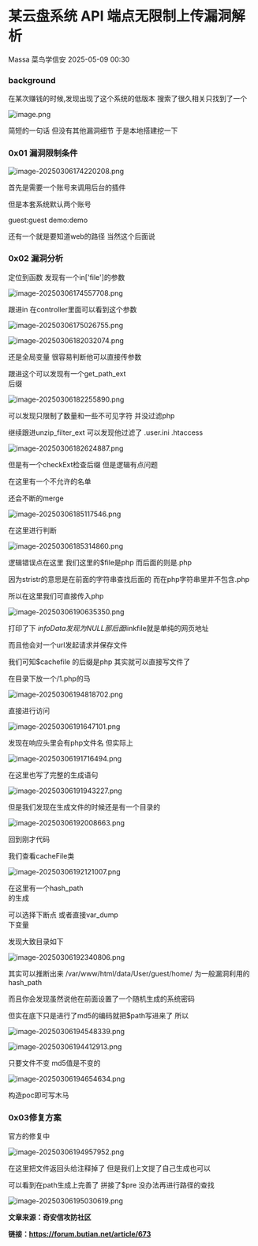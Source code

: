 #  某云盘系统 API 端点无限制上传漏洞解析   
Massa  菜鸟学信安   2025-05-09 00:30  
  
### background  
  
在某次赚钱的时候,发现出现了这个系统的低版本 搜索了很久相关只找到了一个  
  
![image.png](https://mmbiz.qpic.cn/sz_mmbiz_png/9JPpNb7icHgF6wQwLQssSvFeznUQ7cE0ib4IoiczUiaq8IF5qtX7EjV1Kkca1RqoChkIrafJZry2ZS7SJYF06CJgFw/640?wx_fmt=png&from=appmsg "")  
  
  
简短的一句话 但没有其他漏洞细节 于是本地搭建挖一下  
### 0x01 漏洞限制条件  
  
![image-20250306174220208.png](https://mmbiz.qpic.cn/sz_mmbiz_png/9JPpNb7icHgF6wQwLQssSvFeznUQ7cE0ibhhW95UROE0bIDetUIEz1kjebTt1k9A4WOUIBIVedEThjYbKdxmbsjQ/640?wx_fmt=png&from=appmsg "")  
  
首先是需要一个账号来调用后台的插件  
  
但是本套系统默认两个账号  
  
guest:guest demo:demo  
  
还有一个就是要知道web的路径 当然这个后面说  
### 0x02 漏洞分析  
  
定位到函数 发现有一个in['file']的参数  
  
![image-20250306174557708.png](https://mmbiz.qpic.cn/sz_mmbiz_png/9JPpNb7icHgF6wQwLQssSvFeznUQ7cE0ibNeicIlyRl9NwltlsCCIje1LvvUI0IkFuxmRAgwMbGa98GRkAiacXibU4A/640?wx_fmt=png&from=appmsg "")  
  
跟进in 在controller里面可以看到这个参数  
  
![image-20250306175026755.png](https://mmbiz.qpic.cn/sz_mmbiz_png/9JPpNb7icHgF6wQwLQssSvFeznUQ7cE0ibgwCOlBzBQh6C5xjfib4PUPEibOSdGAQJYNomaia8TWWFclG1acblYoO5w/640?wx_fmt=png&from=appmsg "")  
  
![image-20250306182032074.png](https://mmbiz.qpic.cn/sz_mmbiz_png/9JPpNb7icHgF6wQwLQssSvFeznUQ7cE0ibiaPGkjISk7c4iaxdedkw9cDmrGXIIiaFD61fmd8OsvYyxfjKVCTRCsOgA/640?wx_fmt=png&from=appmsg "")  
  
  
还是全局变量 很容易判断他可以直接传参数  
  
跟进这个可以发现有一个get_path_ext  
后缀  
  
![image-20250306182255890.png](https://mmbiz.qpic.cn/sz_mmbiz_png/9JPpNb7icHgF6wQwLQssSvFeznUQ7cE0ibHsc7F4H4AR0bnBHBfqAhlm2LVJXVUJf86dlAk5JSVrWSjiaOEUjQMyg/640?wx_fmt=png&from=appmsg "")  
  
可以发现只限制了数量和一些不可见字符 并没过滤php  
  
继续跟进unzip_filter_ext 可以发现他过滤了 .user.ini .htaccess  
  
![image-20250306182624887.png](https://mmbiz.qpic.cn/sz_mmbiz_png/9JPpNb7icHgF6wQwLQssSvFeznUQ7cE0ibAhyTsHlLYJRwY1Jwpe4R9GZeXiaZEHsTNseHM8pflOFzPSEq5WqfxPQ/640?wx_fmt=png&from=appmsg "")  
  
但是有一个checkExt检查后缀 但是逻辑有点问题  
  
在这里有一个不允许的名单  
  
还会不断的merge  
  
![image-20250306185117546.png](https://mmbiz.qpic.cn/sz_mmbiz_png/9JPpNb7icHgF6wQwLQssSvFeznUQ7cE0ib5rK5pY05UlNKQla5YgsP1DofEEg3T4dP72gqZ4IibeJch726uabKn2g/640?wx_fmt=png&from=appmsg "")  
  
在这里进行判断  
  
![image-20250306185314860.png](https://mmbiz.qpic.cn/sz_mmbiz_png/9JPpNb7icHgF6wQwLQssSvFeznUQ7cE0ibg6HSlTKZWAaOL8rKzibRjxpSoQdOZR6yAt5RhlQbOkAnPfPGwCSscmg/640?wx_fmt=png&from=appmsg "")  
  
  
逻辑错误点在这里 我们这里的$file是php 而后面的则是.php  
  
因为stristr的意思是在前面的字符串查找后面的 而在php字符串里并不包含.php  
  
所以在这里我们可直接传入php  
  
![image-20250306190635350.png](https://mmbiz.qpic.cn/sz_mmbiz_png/9JPpNb7icHgF6wQwLQssSvFeznUQ7cE0ibFvKuwRCxLibtSCkzs2sZp9d53Px5mlQ8iacgibyN1SFa21v3DxjbgwqWQ/640?wx_fmt=png&from=appmsg "")  
  
打印了下 $infoData发现为NULL 那后面$linkfile就是单纯的网页地址  
  
而且他会对一个url发起请求并保存文件  
  
我们可知$cachefile 的后缀是php 其实就可以直接写文件了  
  
在目录下放一个/1.php的马  
  
![image-20250306194818702.png](https://mmbiz.qpic.cn/sz_mmbiz_png/9JPpNb7icHgF6wQwLQssSvFeznUQ7cE0ibclNZxRlPN4hEv4wtLjPaN67Af7pRYkMHQFjp3L2LhJY90RLzE1zdYA/640?wx_fmt=png&from=appmsg "")  
  
直接进行访问  
  
![image-20250306191647101.png](https://mmbiz.qpic.cn/sz_mmbiz_png/9JPpNb7icHgF6wQwLQssSvFeznUQ7cE0ibaO7Uq2jflshLLcIM0Z1N52NwQLVkibnCynjSwzKseoR3tFialt1xfSrA/640?wx_fmt=png&from=appmsg "")  
  
发现在响应头里会有php文件名 但实际上  
  
![image-20250306191716494.png](https://mmbiz.qpic.cn/sz_mmbiz_png/9JPpNb7icHgF6wQwLQssSvFeznUQ7cE0ibznuztpuCdG5lWDAyJCoDNW0MtNnhA2ia8CWibDe3iaicicG7G46MXa6uP8g/640?wx_fmt=png&from=appmsg "")  
  
在这里也写了完整的生成语句  
  
![image-20250306191943227.png](https://mmbiz.qpic.cn/sz_mmbiz_png/9JPpNb7icHgF6wQwLQssSvFeznUQ7cE0ibAouWziaywEpbicqQNRPcqVAoGPVtluTOAhQyswYhuMs2vruzBYrKA9jQ/640?wx_fmt=png&from=appmsg "")  
  
但是我们发现在生成文件的时候还是有一个目录的  
  
![image-20250306192008663.png](https://mmbiz.qpic.cn/sz_mmbiz_png/9JPpNb7icHgF6wQwLQssSvFeznUQ7cE0ibvVXLbhMlR5ngOTEKmYsZe5VdFIibLQ9KQicbU4eHJ7icibTGuwvxBldgDA/640?wx_fmt=png&from=appmsg "")  
  
回到刚才代码  
  
我们查看cacheFile类  
  
![image-20250306192121007.png](https://mmbiz.qpic.cn/sz_mmbiz_png/9JPpNb7icHgF6wQwLQssSvFeznUQ7cE0ibqyeK3XrO9ndkEUsQoZUZU2JKztDwjPgoHFVnCSj4MtyNSWWCYbjPzg/640?wx_fmt=png&from=appmsg "")  
  
在这里有一个hash_path  
的生成  
  
可以选择下断点 或者直接var_dump  
下变量  
  
发现大致目录如下  
  
![image-20250306192340806.png](https://mmbiz.qpic.cn/sz_mmbiz_png/9JPpNb7icHgF6wQwLQssSvFeznUQ7cE0ibooPGxiasZbgBSKVuibEX80lsPIP23BUVYjvBuQPiaNq6xHCgZL7GYtrtQ/640?wx_fmt=png&from=appmsg "")  
  
其实可以推断出来 /var/www/html/data/User/guest/home/ 为一般漏洞利用的hash_path  
  
而且你会发现虽然说他在前面设置了一个随机生成的系统密码  
  
但实在底下只是进行了md5的编码就把$path写进来了 所以  
  
![image-20250306194548339.png](https://mmbiz.qpic.cn/sz_mmbiz_png/9JPpNb7icHgF6wQwLQssSvFeznUQ7cE0ibibCiaibEfBcCamoqznQJV2Llbrmq2q9yiaia4Ape90xlCVQTAOcCjicH7SvQ/640?wx_fmt=png&from=appmsg "")  
  
  
![image-20250306194412913.png](https://mmbiz.qpic.cn/sz_mmbiz_png/9JPpNb7icHgF6wQwLQssSvFeznUQ7cE0ib2NPcic9bMpTYWlia7ibHibY9TYY5Xh0w95QKtupp1Vc6Rr5kT8ibPV001kQ/640?wx_fmt=png&from=appmsg "")  
  
只要文件不变 md5值是不变的  
  
![image-20250306194654634.png](https://mmbiz.qpic.cn/sz_mmbiz_png/9JPpNb7icHgF6wQwLQssSvFeznUQ7cE0ibCd1oQlz5zicUNuODP29ehrjhYf6S6d5yMn61rFDAWAPdibCPcjIILicGA/640?wx_fmt=png&from=appmsg "")  
  
构造poc即可写木马  
### 0x03修复方案  
  
官方的修复中  
  
![image-20250306194957952.png](https://mmbiz.qpic.cn/sz_mmbiz_png/9JPpNb7icHgF6wQwLQssSvFeznUQ7cE0ibDzPbVXeJK02FJuicFG0OVQicZyoOkMlib0usrZE2tLS3rRIQxQcIqtB9g/640?wx_fmt=png&from=appmsg "")  
  
在这里把文件返回头给注释掉了 但是我们上文提了自己生成也可以  
  
可以看到在path生成上完善了 拼接了$pre 没办法再进行路径的查找  
  
![image-20250306195030619.png](https://mmbiz.qpic.cn/sz_mmbiz_png/9JPpNb7icHgF6wQwLQssSvFeznUQ7cE0ib1aYTRrvRZDia8MqeaJmlfFOjmreXcJqw80HMelcNHnHWLeKce6XAia2Q/640?wx_fmt=png&from=appmsg "")  
  
**文章来源：奇安信攻防社区**  
  
**链接：https://forum.butian.net/article/673**  
  
  
